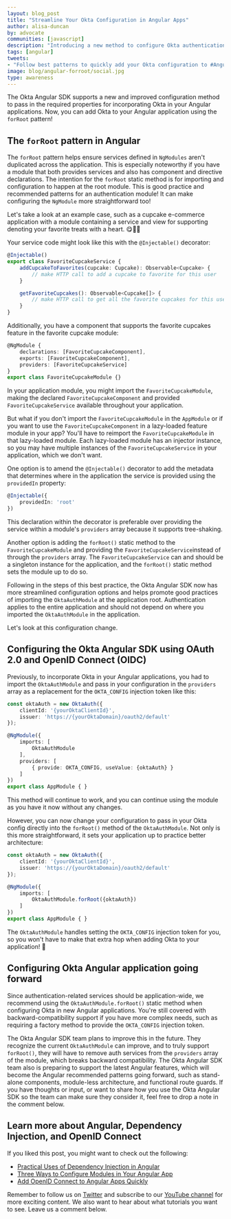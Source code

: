 ```yaml
---
layout: blog_post
title: "Streamline Your Okta Configuration in Angular Apps"
author: alisa-duncan
by: advocate
communities: [javascript]
description: "Introducing a new method to configure Okta authentication in your Angular apps using the forRoot pattern! Read on to learn how this pattern works and why you'd want to use it."
tags: [angular]
tweets:
- "Follow best patterns to quickly add your Okta configuration to #Angular apps by using the forRoot pattern!"
image: blog/angular-forroot/social.jpg
type: awareness
---
```


The Okta Angular SDK supports a new and improved configuration method to pass in the required properties for incorporating Okta in your Angular applications. Now, you can add Okta to your Angular application using the `forRoot` pattern!

## The `forRoot` pattern in Angular

The `forRoot` pattern helps ensure services defined in `NgModules` aren't duplicated across the application. This is especially noteworthy if you have a module that both provides services and also has component and directive declarations. The intention for the `forRoot` static method is for importing and configuration to happen at the root module. This is good practice and recommended patterns for an authentication module! It can make configuring the `NgModule` more straightforward too!

Let's take a look at an example case, such as a cupcake e-commerce application with a module containing a service and view for supporting denoting your favorite treats with a heart. 😋🧁💜

Your service code might look like this with the `@Injectable()` decorator:

```ts
@Injectable()
export class FavoriteCupcakeService {
    addCupcakeToFavorites(cupcake: Cupcake): Observable<Cupcake> {
        // make HTTP call to add a cupcake to favorite for this user
    }

    getFavoriteCupcakes(): Observable<Cupcake[]> {
        // make HTTP call to get all the favorite cupcakes for this user
    }
}
```

Additionally, you have a component that supports the favorite cupcakes feature in the favorite cupcake module:

```ts
@NgModule {
    declarations: [FavoriteCupcakeComponent],
    exports: [FavoriteCupcakeComponent],
    providers: [FavoriteCupcakeService]
}
export class FavoriteCupcakeModule {}
```

In your application module, you might import the `FavoriteCupcakeModule`, making the declared `FavoriteCupcakeComponent` and provided `FavoriteCupcakeService` available throughout your application.

But what if you don't import the `FavoriteCupcakeModule` in the `AppModule` or if you want to use the `FavoriteCupcakeComponent` in a lazy-loaded feature module in your app? You'll have to reimport the `FavoriteCupcakeModule` in that lazy-loaded module. Each lazy-loaded module has an injector instance, so you may have multiple instances of the `FavoriteCupcakeService` in your application, which we don't want.

One option is to amend the `@Injectable()` decorator to add the metadata that determines where in the application the service is provided using the `providedIn` property:

```ts
@Injectable({
    providedIn: 'root'
})
```

This declaration within the decorator is preferable over providing the service within a module's `providers` array because it supports tree-shaking.

Another option is adding the `forRoot()` static method to the `FavoriteCupcakeModule` and providing the `FavoriteCupcakeService`instead of through the `providers` array. The `FavoriteCupcakeService` can and should be a singleton instance for the application, and the `forRoot()` static method sets the module up to do so.

Following in the steps of this best practice, the Okta Angular SDK now has more streamlined configuration options and helps promote good practices of importing the `OktaAuthModule` at the application root. Authentication applies to the entire application and should not depend on where you imported the `OktaAuthModule` in the application.

Let's look at this configuration change.

## Configuring the Okta Angular SDK using OAuth 2.0 and OpenID Connect (OIDC)

Previously, to incorporate Okta in your Angular applications, you had to import the `OktaAuthModule` and pass in your configuration in the `providers` array as a replacement for the `OKTA_CONFIG` injection token like this:

```ts
const oktaAuth = new OktaAuth({
    clientId: '{yourOktaClientId}',
    issuer: 'https://{yourOktaDomain}/oauth2/default'
});

@NgModule({
    imports: [ 
        OktaAuthModule 
    ],
    providers: [
        { provide: OKTA_CONFIG, useValue: {oktaAuth} }
    ]
})
export class AppModule { }
```

This method will continue to work, and you can continue using the module as you have it now without any changes.

However, you can now change your configuration to pass in your Okta config directly into the `forRoot()` method of the `OktaAuthModule`. Not only is this more straightforward, it sets your application up to practice better architecture:

```ts
const oktaAuth = new OktaAuth({
    clientId: '{yourOktaClientId}',
    issuer: 'https://{yourOktaDomain}/oauth2/default'
});

@NgModule({
    imports: [ 
        OktaAuthModule.forRoot({oktaAuth})
    ]
})
export class AppModule { }
```

The `OktaAuthModule` handles setting the `OKTA_CONFIG` injection token for you, so you won't have to make that extra hop when adding Okta to your application! 🎉

## Configuring Okta Angular application going forward

Since authentication-related services should be application-wide, we recommend using the `OktaAuthModule.forRoot()` static method when configuring Okta in new Angular applications. You're still covered with backward-compatibility support if you have more complex needs, such as requiring a factory method to provide the `OKTA_CONFIG` injection token.

The Okta Angular SDK team plans to improve this in the future. They recognize the current `OktaAuthModule` can improve, and to truly support `forRoot()`, they will have to remove auth services from the `providers` array of the module, which breaks backward compatibility. The Okta Angular SDK team also is preparing to support the latest Angular features, which will become the Angular recommended patterns going forward, such as stand-alone components, module-less architecture, and functional route guards. If you have thoughts or input, or want to share how you use the Okta Angular SDK so the team can make sure they consider it, feel free to drop a note in the comment below.

## Learn more about Angular, Dependency Injection, and OpenID Connect

If you liked this post, you might want to check out the following:
* [Practical Uses of Dependency Injection in Angular](/blog/2022/10/11/angular-dependency-injection)
* [Three Ways to Configure Modules in Your Angular App](/blog/2022/02/24/angular-async-config)
* [Add OpenID Connect to Angular Apps Quickly](/blog/2022/02/11/angular-auth0-quickly)

Remember to follow us on [Twitter](https://twitter.com/oktadev) and subscribe to our [YouTube channel](https://www.youtube.com/c/OktaDev/) for more exciting content. We also want to hear about what tutorials you want to see. Leave us a comment below.
